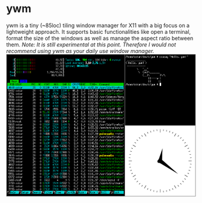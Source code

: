 # ywm
ywm is a tiny (~85loc) tiling window manager for X11 with a big focus on a lightweight approach. It supports basic functionalities like open a terminal, format the size of the windows as well as manage the aspect ratio between them.
*Note: It is still experimental at this point. Therefore I would not recommend using ywm as your daily use window manager.*
![Alt Text](https://github.com/Flederossi/ywm/blob/main/assets/screen.png)
